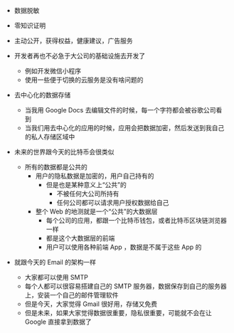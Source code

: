 - 数据脱敏
- 零知识证明
- 主动公开，获得权益，健康建议，广告服务

- 开发者再也不必急于大公司的基础设施去开发了
  - 例如开发微信小程序
  - 使用一些便于切换的云服务是没有啥问题的

- 去中心化的数据存储
  - 当我用 Google Docs 去编辑文件的时候，每一个字符都会被谷歌公司看到
  - 当我们用去中心化的应用的时候，应用会把数据加密，然后发送到我自己的私人存储区域中
- 未来的世界跟今天的比特币会很类似
  - 所有的数据都是公共的
    - 用户的隐私数据是加密的，用户自己持有的
      - 但是也是某种意义上“公共”的
        - 不被任何大公司所持有
        - 任何公司都可以请求用户授权数据给自己
    - 整个 Web 的地测就是一个“公共”的大数据层
      - 每个公司的应用，都跟一个比特币钱包，或者比特币区块链浏览器一样
      - 都是这个大数据层的前端
      - 用户可以使用各种前端 App ，数据是不属于这些 App 的

- 就跟今天的 Email 的架构一样
  - 大家都可以使用 SMTP 
  - 每个人都可以很容易搭建自己的 SMTP 服务器，数据保存到自己的服务器上，安装一个自己的邮件管理软件
  - 但是今天，大家觉得 Gmail 很好用，存储又免费
  - 但是未来，如果大家觉得数据很重要，隐私很重要，可能就不会在让 Google 直接拿到数据了
